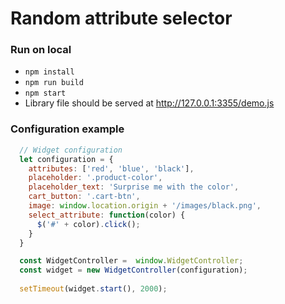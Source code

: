 # Random attribute selector

### Run on local
 - `npm install`
 - `npm run build`
 - `npm start`
 - Library file should be served at http://127.0.0.1:3355/demo.js

### Configuration example

```js
  // Widget configuration
  let configuration = {
    attributes: ['red', 'blue', 'black'],
    placeholder: '.product-color',
    placeholder_text: 'Surprise me with the color',
    cart_button: '.cart-btn',
    image: window.location.origin + '/images/black.png',
    select_attribute: function(color) {
      $('#' + color).click();
    }
  }

  const WidgetController =  window.WidgetController;
  const widget = new WidgetController(configuration);
  
  setTimeout(widget.start(), 2000);
```
